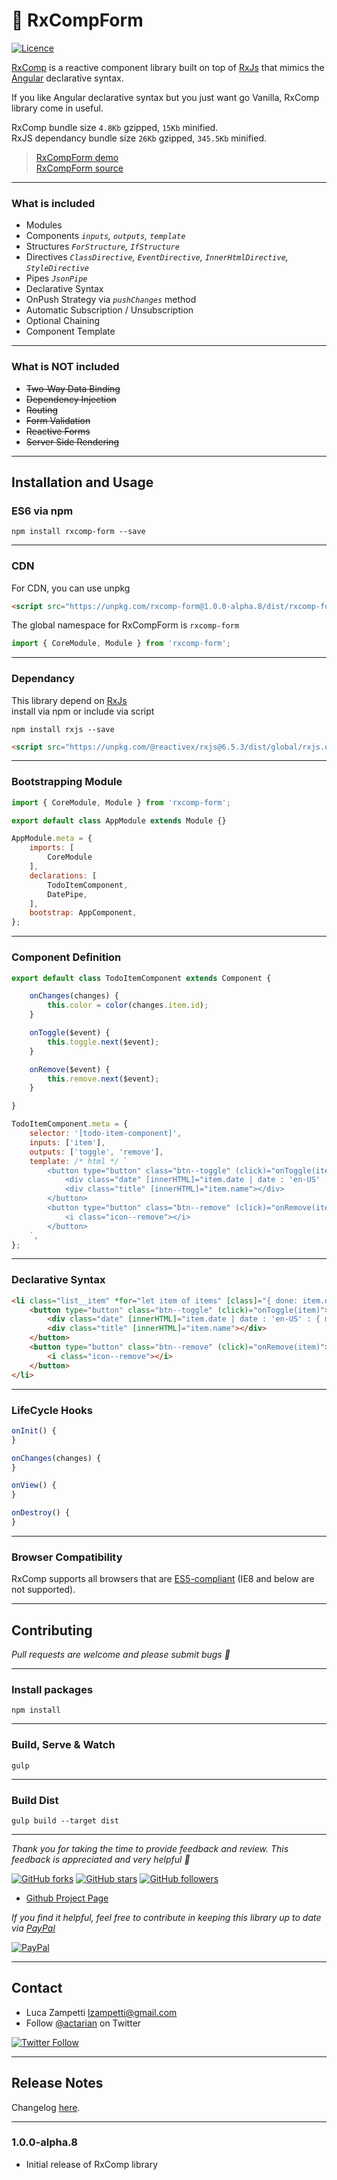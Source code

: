 # 💎 RxCompForm

[![Licence](https://img.shields.io/github/license/actarian/rxcomp-form.svg)](https://github.com/actarian/rxcomp-form)

[RxComp](https://github.com/actarian/rxcomp-form) is a reactive component library built on top of [RxJs](https://github.com/ReactiveX/rxjs) that mimics the [Angular](https://angular.io/) declarative syntax. 

If you like Angular declarative syntax but you just want go Vanilla, RxComp library come in useful.

RxComp bundle size `4.8Kb` gzipped, `15Kb` minified.  
RxJS dependancy bundle size `26Kb` gzipped, `345.5Kb` minified.  
 
> [RxCompForm demo](https://actarian.github.io/rxcomp-form/)  
> [RxCompForm source](https://github.com/actarian/rxcomp-form)
___

### What is included
* Modules
* Components *```inputs```, ```outputs```, ```template```*
* Structures *```ForStructure```, ```IfStructure```*
* Directives *```ClassDirective```, ```EventDirective```, ```InnerHtmlDirective```, ```StyleDirective```*
* Pipes *```JsonPipe```*
* Declarative Syntax
* OnPush Strategy via *```pushChanges```* method
* Automatic Subscription / Unsubscription
* Optional Chaining
* Component Template

___

### What is NOT included
* ~~Two-Way Data Binding~~
* ~~Dependency Injection~~
* ~~Routing~~
* ~~Form Validation~~
* ~~Reactive Forms~~
* ~~Server Side Rendering~~

___

## Installation and Usage

### ES6 via npm
```
npm install rxcomp-form --save
```
___

### CDN

For CDN, you can use unpkg

```html
<script src="https://unpkg.com/rxcomp-form@1.0.0-alpha.8/dist/rxcomp-form.min.js"></script>
```

The global namespace for RxCompForm is `rxcomp-form`

```javascript
import { CoreModule, Module } from 'rxcomp-form';
```
___

### Dependancy

This library depend on [RxJs](https://github.com/ReactiveX/rxjs)  
install via npm or include via script  

```
npm install rxjs --save
```

```html
<script src="https://unpkg.com/@reactivex/rxjs@6.5.3/dist/global/rxjs.umd.min.js"></script>
```

___

### Bootstrapping Module

```javascript
import { CoreModule, Module } from 'rxcomp-form';

export default class AppModule extends Module {}

AppModule.meta = {
	imports: [
		CoreModule
	],
	declarations: [
		TodoItemComponent,
		DatePipe,
	],
	bootstrap: AppComponent,
};
```
___

### Component Definition

```javascript
export default class TodoItemComponent extends Component {

    onChanges(changes) {
        this.color = color(changes.item.id);
    }

    onToggle($event) {
        this.toggle.next($event);
    }

    onRemove($event) {
        this.remove.next($event);
    }

}

TodoItemComponent.meta = {
    selector: '[todo-item-component]',
    inputs: ['item'],
    outputs: ['toggle', 'remove'],
    template: /* html */ `
        <button type="button" class="btn--toggle" (click)="onToggle(item)">
            <div class="date" [innerHTML]="item.date | date : 'en-US' : { month: 'short', day: '2-digit', year: 'numeric' }"></div>
            <div class="title" [innerHTML]="item.name"></div>
        </button>
        <button type="button" class="btn--remove" (click)="onRemove(item)">
            <i class="icon--remove"></i>
        </button>
    `,
};

```
___

### Declarative Syntax

```html
<li class="list__item" *for="let item of items" [class]="{ done: item.done }" [style]="{ background: background, color: foreground, '--accent': accent }" todo-item-component [item]="item" (toggle)="onToggleItem($event)" (remove)="onRemoveItem($event)">
    <button type="button" class="btn--toggle" (click)="onToggle(item)">
        <div class="date" [innerHTML]="item.date | date : 'en-US' : { month: 'short', day: '2-digit', year: 'numeric' }"></div>
        <div class="title" [innerHTML]="item.name"></div>
    </button>
    <button type="button" class="btn--remove" (click)="onRemove(item)">
        <i class="icon--remove"></i>
    </button>
</li>
```
___

### LifeCycle Hooks

```javascript
onInit() {
} 

onChanges(changes) {	
}

onView() {	
}

onDestroy() {
}
```
___
### Browser Compatibility
RxComp supports all browsers that are [ES5-compliant](http://kangax.github.io/compat-table/es5/) (IE8 and below are not supported).
___
## Contributing

*Pull requests are welcome and please submit bugs 🐞*
___

### Install packages
```
npm install
```
___

### Build, Serve & Watch 
```
gulp
```
___

### Build Dist
```
gulp build --target dist
```
___

*Thank you for taking the time to provide feedback and review. This feedback is appreciated and very helpful 🌈*

[![GitHub forks](https://img.shields.io/github/forks/actarian/rxcomp.svg?style=social&label=Fork&maxAge=2592000)](https://gitHub.com/actarian/rxcomp/network/)  [![GitHub stars](https://img.shields.io/github/stars/actarian/rxcomp.svg?style=social&label=Star&maxAge=2592000)](https://GitHub.com/actarian/rxcomp/stargazers/)  [![GitHub followers](https://img.shields.io/github/followers/actarian.svg?style=social&label=Follow&maxAge=2592000)](https://github.com/actarian?tab=followers)

* [Github Project Page](https://github.com/actarian/rxcomp)  

*If you find it helpful, feel free to contribute in keeping this library up to date via [PayPal](https://www.paypal.me/circledev/5)*

[![PayPal](https://www.paypalobjects.com/webstatic/en_US/i/buttons/PP_logo_h_100x26.png)](https://www.paypal.me/circledev/5)
___

## Contact

* Luca Zampetti <lzampetti@gmail.com>
* Follow [@actarian](https://twitter.com/actarian) on Twitter

[![Twitter Follow](https://img.shields.io/twitter/follow/actarian.svg?style=social&label=Follow%20@actarian)](https://twitter.com/actarian)
___

## Release Notes
Changelog [here](https://github.com/actarian/rxcomp-form/blob/master/CHANGELOG.md).

---

### 1.0.0-alpha.8

* Initial release of RxComp library
